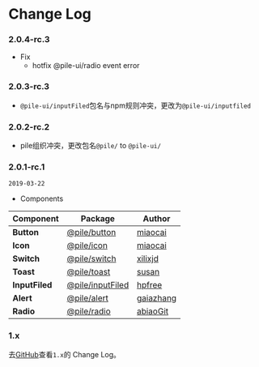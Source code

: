 # Change Log

### 2.0.4-rc.3

- Fix
  - hotfix @pile-ui/radio event error

### 2.0.3-rc.3

- `@pile-ui/inputFiled`包名与npm规则冲突，更改为`@pile-ui/inputfiled`

### 2.0.2-rc.2

- pile组织冲突，更改包名`@pile/` to `@pile-ui/`

### 2.0.1-rc.1

`2019-03-22`

- Components

| Component | Package | Author |
|---|---|---|
| **Button** | [@pile/button](https://www.npmjs.com/package/@pile/button) | [miaocai](https://github.com/renmm) |
| **Icon** | [@pile/icon](https://www.npmjs.com/package/@pile/button) | [miaocai](https://github.com/renmm) |
| **Switch** | [@pile/switch](https://www.npmjs.com/package/@pile/button) | [xilixjd](https://github.com/xilixjd) |
| **Toast** | [@pile/toast](https://www.npmjs.com/package/@pile/button) | [susan](https://github.com/zhixunqiu) |
| **InputFiled** | [@pile/inputFiled](https://www.npmjs.com/package/@pile/button) | [hpfree](https://github.com/hpfree) |
| **Alert** | [@pile/alert](https://www.npmjs.com/package/@pile/button) | [gaiazhang](https://github.com/gaiazhang) |
| **Radio** | [@pile/radio](https://www.npmjs.com/package/@pile/button) | [abiaoGit](https://github.com/abiaoGit) |

### 1.x

去[GitHub](https://github.com/didi/pile.js/blob/1.x/CHANGELOG.md)查看`1.x`的 Change Log。
